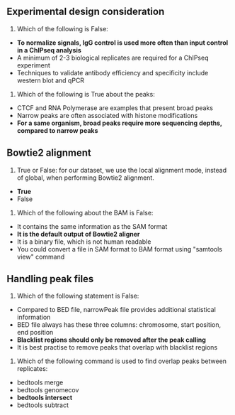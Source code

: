 ## Experimental design consideration

1. Which of the following is False:
  - **To normalize signals, IgG control is used more often than input control in a ChIPseq analysis**
  - A minimum of 2-3 biological replicates are required for a ChIPseq experiment
  - Techniques to validate antibody efficiency and specificity include western blot and qPCR

1. Which of the following is True about the peaks:
  - CTCF and RNA Polymerase are examples that present broad peaks
  - Narrow peaks are often associated with histone modifications
  - **For a same organism, broad peaks require more sequencing depths, compared to narrow peaks**

## Bowtie2 alignment

1. True or False: for our dataset, we use the local alignment mode, instead of global, when performing Bowtie2 alignment.
  - **True**
  - False

1. Which of the following about the BAM is False:
  - It contains the same information as the SAM format
  - **It is the default output of Bowtie2 aligner**
  - It is a binary file, which is not human readable
  - You could convert a file in SAM format to BAM format using "samtools view" command

## Handling peak files

1. Which of the following statement is False:
  - Compared to BED file, narrowPeak file provides additional statistical information
  - BED file always has these three columns: chromosome, start position, end position
  - **Blacklist regions should only be removed after the peak calling**
  - It is best practise to remove peaks that overlap with blacklist regions

1. Which of the following command is used to find overlap peaks between replicates:
  - bedtools merge
  - bedtools genomecov
  - **bedtools intersect**
  - bedtools subtract
